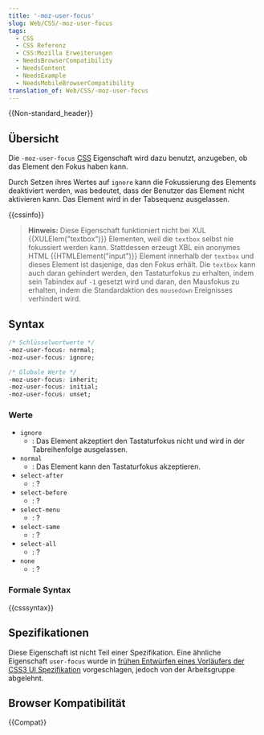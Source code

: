 ```yaml
---
title: '-moz-user-focus'
slug: Web/CSS/-moz-user-focus
tags:
  - CSS
  - CSS Referenz
  - CSS:Mozilla Erweiterungen
  - NeedsBrowserCompatibility
  - NeedsContent
  - NeedsExample
  - NeedsMobileBrowserCompatibility
translation_of: Web/CSS/-moz-user-focus
---
```

{{Non-standard_header}}

## Übersicht

Die `-moz-user-focus` [CSS](/de/docs/Web/CSS) Eigenschaft wird dazu benutzt, anzugeben, ob das Element den Fokus haben kann.

Durch Setzen ihres Wertes auf `ignore` kann die Fokussierung des Elements deaktiviert werden, was bedeutet, dass der Benutzer das Element nicht aktivieren kann. Das Element wird in der Tabsequenz ausgelassen.

{{cssinfo}}

> **Hinweis:** Diese Eigenschaft funktioniert nicht bei XUL {{XULElem("textbox")}} Elementen, weil die `textbox` selbst nie fokussiert werden kann. Stattdessen erzeugt XBL ein anonymes HTML {{HTMLElement("input")}} Element innerhalb der `textbox` und dieses Element ist dasjenige, das den Fokus erhält. Die `textbox` kann auch daran gehindert werden, den Tastaturfokus zu erhalten, indem sein Tabindex auf `-1` gesetzt wird und daran, den Mausfokus zu erhalten, indem die Standardaktion des `mousedown` Ereignisses verhindert wird.

## Syntax

```css
/* Schlüsselwortwerte */
-moz-user-focus: normal;
-moz-user-focus: ignore;

/* Globale Werte */
-moz-user-focus: inherit;
-moz-user-focus: initial;
-moz-user-focus: unset;
```

### Werte

- `ignore`
  - : Das Element akzeptiert den Tastaturfokus nicht und wird in der Tabreihenfolge ausgelassen.
- `normal`
  - : Das Element kann den Tastaturfokus akzeptieren.
- `select-after`
  - : ?
- `select-before`
  - : ?
- `select-menu`
  - : ?
- `select-same`
  - : ?
- `select-all`
  - : ?
- `none`
  - : ?

### Formale Syntax

{{csssyntax}}

## Spezifikationen

Diese Eigenschaft ist nicht Teil einer Spezifikation. Eine ähnliche Eigenschaft `user-focus` wurde in [frühen Entwürfen eines Vorläufers der CSS3 UI Spezifikation](http://www.w3.org/TR/2000/WD-css3-userint-20000216) vorgeschlagen, jedoch von der Arbeitsgruppe abgelehnt.

## Browser Kompatibilität

{{Compat}}
